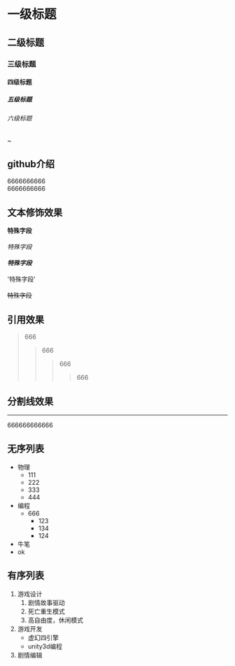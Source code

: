 # 一级标题
## 二级标题
### 三级标题
#### 四级标题
##### 五级标题
###### 六级标题
~
## github介绍
6666666666<br>6666666666

## 文本修饰效果
**特殊字段**<br><br>
*特殊字段*<br><br>
***特殊字段***<br><br>
'特殊字段'<br><br>
~~特殊字段~~<br>

## 引用效果
> 666
>> 666
>>> 666
>>>> 666

## 分割线效果
---
 666666666666


## 无序列表

* 物理
  * 111
  * 222
  * 333
  * 444
* 编程
  * 666
    * 123
    * 134
    * 124
* 牛笔
* ok

## 有序列表

1. 游戏设计
   1. 剧情故事驱动
   2. 死亡重生模式
   3. 高自由度，休闲模式
2. 游戏开发
   * 虚幻四引擎
   * unity3d编程
3. 剧情编辑

